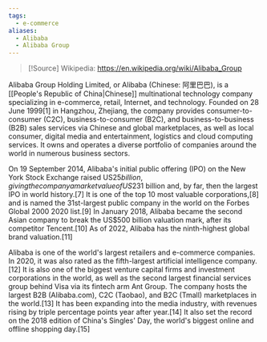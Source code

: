 ```yaml
---
tags:
  - e-commerce
aliases:
  - Alibaba
  - Alibaba Group
---
```

>[!Source]
>Wikipedia: https://en.wikipedia.org/wiki/Alibaba_Group

Alibaba Group Holding Limited, or Alibaba (Chinese: 阿里巴巴), is a [[People's Republic of China|Chinese]] multinational technology company specializing in e-commerce, retail, Internet, and technology. Founded on 28 June 1999[1] in Hangzhou, Zhejiang, the company provides consumer-to-consumer (C2C), business-to-consumer (B2C), and business-to-business (B2B) sales services via Chinese and global marketplaces, as well as local consumer, digital media and entertainment, logistics and cloud computing services. It owns and operates a diverse portfolio of companies around the world in numerous business sectors.

On 19 September 2014, Alibaba's initial public offering (IPO) on the New York Stock Exchange raised US$25 billion, giving the company a market value of US$231 billion and, by far, then the largest IPO in world history.[7] It is one of the top 10 most valuable corporations,[8] and is named the 31st-largest public company in the world on the Forbes Global 2000 2020 list.[9] In January 2018, Alibaba became the second Asian company to break the US$500 billion valuation mark, after its competitor Tencent.[10] As of 2022, Alibaba has the ninth-highest global brand valuation.[11]

Alibaba is one of the world's largest retailers and e-commerce companies. In 2020, it was also rated as the fifth-largest artificial intelligence company.[12] It is also one of the biggest venture capital firms and investment corporations in the world, as well as the second largest financial services group behind Visa via its fintech arm Ant Group. The company hosts the largest B2B (Alibaba.com), C2C (Taobao), and B2C (Tmall) marketplaces in the world.[13] It has been expanding into the media industry, with revenues rising by triple percentage points year after year.[14] It also set the record on the 2018 edition of China's Singles' Day, the world's biggest online and offline shopping day.[15] 